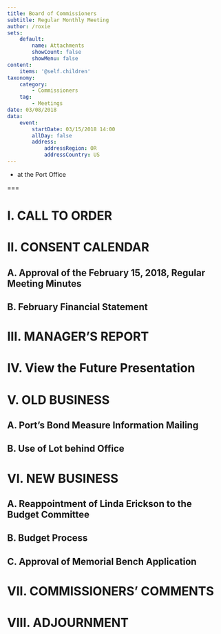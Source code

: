 ```yaml
---
title: Board of Commissioners
subtitle: Regular Monthly Meeting
author: /roxie
sets:
    default:
        name: Attachments
        showCount: false
        showMenu: false
content:
    items: '@self.children'
taxonomy:
    category: 
        - Commissioners
    tag: 
        - Meetings
date: 03/08/2018
data:
    event:
        startDate: 03/15/2018 14:00
        allDay: false
        address:
            addressRegion: OR
            addressCountry: US
---
```


- at the Port Office

===



# I. CALL TO ORDER

# II. CONSENT CALENDAR

## A. Approval of the February 15, 2018, Regular Meeting Minutes

## B. February Financial Statement

# III. MANAGER’S REPORT

# IV. View the Future Presentation

# V. OLD BUSINESS

## A. Port’s Bond Measure Information Mailing

## B. Use of Lot behind Office

# VI. NEW BUSINESS

## A. Reappointment of Linda Erickson to the Budget Committee

## B. Budget Process

## C. Approval of Memorial Bench Application

# VII. COMMISSIONERS’ COMMENTS

# VIII. ADJOURNMENT


